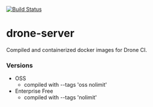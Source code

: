 [![Build Status](https://drone.kiwi-labs.net/api/badges/Diesel-Net/drone-server/status.svg)](https://drone.kiwi-labs.net/Diesel-Net/drone-server)

# drone-server

Compiled and containerized docker images for Drone CI.

### Versions
- OSS
  - compiled with --tags 'oss nolimit'
- Enterprise Free
  - compiled with --tags 'nolimit'
